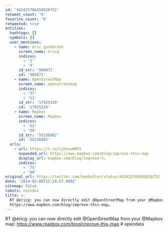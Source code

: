 ```yaml
---
id: '442425766458826752'
retweet_count: '0'
favorite_count: '0'
retweeted: true
entities:
  hashtags: []
  symbols: []
  user_mentions:
    - name: eric gundersen
      screen_name: ericg
      indices:
        - '3'
        - '9'
      id_str: '966871'
      id: '966871'
    - name: OpenStreetMap
      screen_name: openstreetmap
      indices:
        - '37'
        - '51'
      id_str: '17925320'
      id: '17925320'
    - name: Mapbox
      screen_name: Mapbox
      indices:
        - '62'
        - '69'
      id_str: '55236002'
      id: '55236002'
  urls:
    - url: https://t.co/1jhnxvWMX1
      expanded_url: https://www.mapbox.com/blog/improve-this-map
      display_url: mapbox.com/blog/improve-t…
      indices:
        - '75'
        - '98'
original_url: https://twitter.com/benbalter/status/442425766458826752
date: '2014-03-08T22:24:57.000Z'
sitemap: false
robots: noindex
title: >-
  RT @ericg: you can now directly edit @OpenStreetMap from your @Mapbox map:
  https://www.mapbox.com/blog/improve-this-map…
---
```


RT @ericg: you can now directly edit @OpenStreetMap from your @Mapbox map: https://www.mapbox.com/blog/improve-this-map # opendata